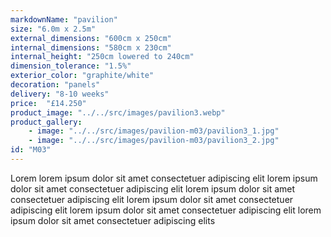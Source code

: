 ```yaml
---
markdownName: "pavilion"
size: "6.0m x 2.5m"
external_dimensions: "600cm x 250cm"
internal_dimensions: "580cm x 230cm"
internal_height: "250cm lowered to 240cm"
dimension_tolerance: "1.5%"
exterior_color: "graphite/white"
decoration: "panels"
delivery: "8-10 weeks"
price:  "£14.250"
product_image: "../../src/images/pavilion3.webp"
product_gallery: 
    - image: "../../src/images/pavilion-m03/pavilion3_1.jpg"
    - image: "../../src/images/pavilion-m03/pavilion3_2.jpg"
id: "M03"
---
```

Lorem lorem ipsum dolor sit amet consectetuer adipiscing elit
lorem ipsum dolor sit amet consectetuer adipiscing elit
lorem ipsum dolor sit amet consectetuer adipiscing elit
lorem ipsum dolor sit amet consectetuer adipiscing elit
lorem ipsum dolor sit amet consectetuer adipiscing elit
lorem ipsum dolor sit amet consectetuer adipiscing elits
